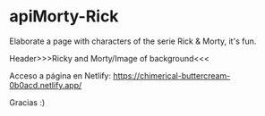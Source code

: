 # apiMorty-Rick
Elaborate a page with characters of the serie Rick &amp; Morty, it's fun.

Header>>>Ricky and Morty/Image of background<<<

Acceso a página en Netlify: https://chimerical-buttercream-0b0acd.netlify.app/

Gracias :)

